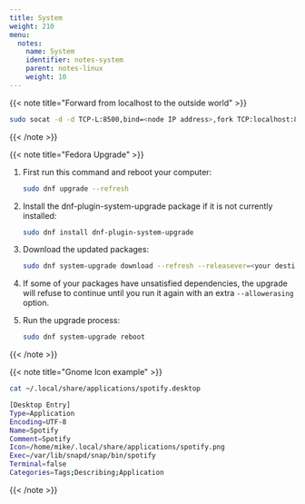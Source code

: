 ```yaml
---
title: System
weight: 210
menu:
  notes:
    name: System
    identifier: notes-system
    parent: notes-linux
    weight: 10
---
```

<!-- Forward Traffic-->
{{< note title="Forward from localhost to the outside world" >}}

```bash
sudo socat -d -d TCP-L:8500,bind=<node IP address>,fork TCP:localhost:8500
```

{{< /note >}}

<!-- Fedora Upgrade -->
{{< note title="Fedora Upgrade" >}}

1. First run this command and reboot your computer:

   ```bash
   sudo dnf upgrade --refresh
   ```

2. Install the dnf-plugin-system-upgrade package if it is not currently installed:

   ```bash
   sudo dnf install dnf-plugin-system-upgrade
   ```

3. Download the updated packages:

   ```bash
   sudo dnf system-upgrade download --refresh --releasever=<your destination version>
   ```

4. If some of your packages have unsatisfied dependencies, the upgrade will refuse to continue until you run it again with an extra `--allowerasing` option.  

5. Run the upgrade process:

   ```bash
   sudo dnf system-upgrade reboot
   ```
{{< /note >}}

<!--Gnome Icon example-->
{{< note title="Gnome Icon example" >}}

```bash
cat ~/.local/share/applications/spotify.desktop

[Desktop Entry]
Type=Application
Encoding=UTF-8
Name=Spotify
Comment=Spotify
Icon=/home/mike/.local/share/applications/spotify.png
Exec=/var/lib/snapd/snap/bin/spotify
Terminal=false
Categories=Tags;Describing;Application
```

{{< /note >}}


